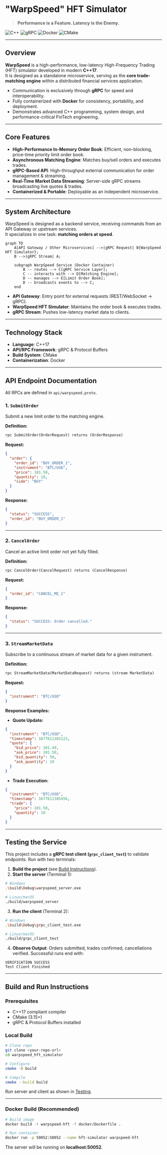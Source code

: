 # "WarpSpeed" HFT Simulator

> **Performance is a Feature. Latency is the Enemy.**

![C++](https://img.shields.io/badge/C++-17-blue.svg)
![gRPC](https://img.shields.io/badge/gRPC-High%20Performance-green.svg)
![Docker](https://img.shields.io/badge/Docker-Containerized-blueviolet.svg)
![CMake](https://img.shields.io/badge/Build-CMake-orange.svg)

---

## Overview

**WarpSpeed** is a high-performance, low-latency High-Frequency Trading (HFT) simulator developed in modern **C++17**.  
It is designed as a standalone microservice, serving as the **core trade-matching engine** within a distributed financial services application.

- Communication is exclusively through **gRPC** for speed and interoperability.  
- Fully containerized with **Docker** for consistency, portability, and deployment.  
- Demonstrates advanced C++ programming, system design, and performance-critical FinTech engineering.

---

## Core Features

- **High-Performance In-Memory Order Book**: Efficient, non-blocking, price-time priority limit order book.  
- **Asynchronous Matching Engine**: Matches buy/sell orders and executes trades.  
- **gRPC-Based API**: High-throughput external communication for order management & streaming.  
- **Real-Time Market Data Streaming**: Server-side gRPC streams broadcasting live quotes & trades.  
- **Containerized & Portable**: Deployable as an independent microservice.

---

## System Architecture

WarpSpeed is designed as a backend service, receiving commands from an API Gateway or upstream services.  
It specializes in one task: **matching orders at speed**.

```mermaid
graph TD
    A[API Gateway / Other Microservices] -->|gRPC Request| B{WarpSpeed HFT Simulator};
    B -->|gRPC Stream| A;

    subgraph WarpSpeed Service (Docker Container)
        B -- routes --> C[gRPC Service Layer];
        C -- interacts with --> D[Matching Engine];
        D -- manages --> E[Limit Order Book];
        D -- broadcasts events to --> C;
    end
````

* **API Gateway**: Entry point for external requests (REST/WebSocket → gRPC).
* **WarpSpeed HFT Simulator**: Maintains the order book & executes trades.
* **gRPC Stream**: Pushes low-latency market data to clients.

---

## Technology Stack

* **Language**: C++17
* **API/RPC Framework**: gRPC & Protocol Buffers
* **Build System**: CMake
* **Containerization**: Docker

---

## API Endpoint Documentation

All RPCs are defined in `api/warpspeed.proto`.

### 1. `SubmitOrder`

Submit a new limit order to the matching engine.

**Definition:**

```proto
rpc SubmitOrder(OrderRequest) returns (OrderResponse)
```

**Request:**

```json
{
  "order": {
    "order_id": "BUY_ORDER_1",
    "instrument": "BTC/USD",
    "price": 101.50,
    "quantity": 10,
    "side": "BUY"
  }
}
```

**Response:**

```json
{
  "status": "SUCCESS",
  "order_id": "BUY_ORDER_1"
}
```

---

### 2. `CancelOrder`

Cancel an active limit order not yet fully filled.

**Definition:**

```proto
rpc CancelOrder(CancelRequest) returns (CancelResponse)
```

**Request:**

```json
{
  "order_id": "CANCEL_ME_1"
}
```

**Response:**

```json
{
  "status": "SUCCESS: Order cancelled."
}
```

---

### 3. `StreamMarketData`

Subscribe to a continuous stream of market data for a given instrument.

**Definition:**

```proto
rpc StreamMarketData(MarketDataRequest) returns (stream MarketData)
```

**Request:**

```json
{
  "instrument": "BTC/USD"
}
```

**Response Examples:**

* **Quote Update:**

```json
{
  "instrument": "BTC/USD",
  "timestamp": 1677611383123,
  "quote": {
    "bid_price": 101.49,
    "ask_price": 101.50,
    "bid_quantity": 50,
    "ask_quantity": 10
  }
}
```

* **Trade Execution:**

```json
{
  "instrument": "BTC/USD",
  "timestamp": 1677611385456,
  "trade": {
    "price": 101.50,
    "quantity": 10
  }
}
```

---

## Testing the Service

This project includes a **gRPC test client (`grpc_client_test`)** to validate endpoints.
Run with two terminals:

1. **Build the project** (see [Build Instructions](#build-and-run-instructions)).
2. **Start the server** (Terminal 1):

```bash
# Windows
.\build\Debug\warpspeed_server.exe

# Linux/macOS
./build/warpspeed_server
```

3. **Run the client** (Terminal 2):

```bash
# Windows
.\build\Debug\grpc_client_test.exe

# Linux/macOS
./build/grpc_client_test
```

4. **Observe Output**: Orders submitted, trades confirmed, cancellations verified.
   Successful runs end with:

```
VERIFICATION SUCCESS
Test Client Finished
```

---

## Build and Run Instructions

### Prerequisites

* C++17 compliant compiler
* CMake (3.15+)
* gRPC & Protocol Buffers installed

### Local Build

```bash
# Clone repo
git clone <your-repo-url>
cd warpspeed_hft_simulator

# Configure
cmake -B build

# Compile
cmake --build build
```

Run server and client as shown in [Testing](#testing-the-service).

---

### Docker Build (Recommended)

```bash
# Build image
docker build -t warpspeed-hft -f docker/Dockerfile .

# Run container
docker run -p 50052:50052 --name hft-simulator warpspeed-hft
```

The server will be running on **localhost:50052**.
